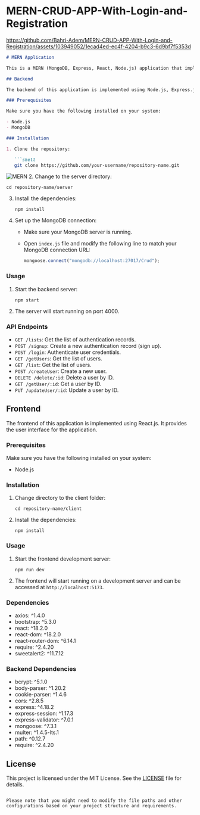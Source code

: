 # MERN-CRUD-APP-With-Login-and-Registration


https://github.com/Bahri-Adem/MERN-CRUD-APP-With-Login-and-Registration/assets/103949052/1ecad4ed-ec4f-4204-b9c3-6d9bf7f5353d


```markdown
# MERN Application

This is a MERN (MongoDB, Express, React, Node.js) application that implements a Login, SignUp, logout, and CRUD functionality.

## Backend

The backend of this application is implemented using Node.js, Express.js, and MongoDB. It provides the server-side logic and API endpoints for authentication, user management, and CRUD operations.

### Prerequisites

Make sure you have the following installed on your system:

- Node.js
- MongoDB

### Installation

1. Clone the repository:

   ```shell
   git clone https://github.com/your-username/repository-name.git
   ```
![MERN](https://github.com/Bahri-Adem/MERN-CRUD-APP-With-Login-and-Registration/assets/103949052/6b398685-041b-4fb8-87b8-fe218184a958)
2. Change to the server directory:

   ```shell
   cd repository-name/server
   ```

3. Install the dependencies:

   ```shell
   npm install
   ```

4. Set up the MongoDB connection:

   - Make sure your MongoDB server is running.
   - Open `index.js` file and modify the following line to match your MongoDB connection URL:

     ```javascript
     mongoose.connect("mongodb://localhost:27017/Crud");
     ```

### Usage

1. Start the backend server:

   ```shell
   npm start
   ```

2. The server will start running on port 4000.

### API Endpoints

- `GET /lists`: Get the list of authentication records.
- `POST /signup`: Create a new authentication record (sign up).
- `POST /login`: Authenticate user credentials.
- `GET /getUsers`: Get the list of users.
- `GET /list`: Get the list of users.
- `POST /createUser`: Create a new user.
- `DELETE /delete/:id`: Delete a user by ID.
- `GET /getUser/:id`: Get a user by ID.
- `PUT /updateUser/:id`: Update a user by ID.

## Frontend

The frontend of this application is implemented using React.js. It provides the user interface for the application.

### Prerequisites

Make sure you have the following installed on your system:

- Node.js

### Installation

1. Change directory to the client folder:

   ```shell
   cd repository-name/client
   ```

2. Install the dependencies:

   ```shell
   npm install
   ```

### Usage

1. Start the frontend development server:

   ```shell
   npm run dev
   ```

2. The frontend will start running on a development server and can be accessed at `http://localhost:5173`.

### Dependencies

- axios: ^1.4.0
- bootstrap: ^5.3.0
- react: ^18.2.0
- react-dom: ^18.2.0
- react-router-dom: ^6.14.1
- require: ^2.4.20
- sweetalert2: ^11.7.12

### Backend Dependencies

- bcrypt: ^5.1.0
- body-parser: ^1.20.2
- cookie-parser: ^1.4.6
- cors: ^2.8.5
- express: ^4.18.2
- express-session: ^1.17.3
- express-validator: ^7.0.1
- mongoose: ^7.3.1
- multer: ^1.4.5-lts.1
- path: ^0.12.7
- require: ^2.4.20

## License

This project is licensed under the MIT License. See the [LICENSE](LICENSE) file for details.
```

Please note that you might need to modify the file paths and other configurations based on your project structure and requirements.
